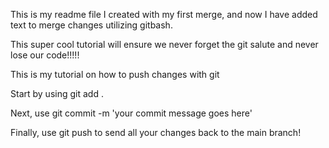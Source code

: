 This is my readme file I created with my first merge, and now I have added text to merge changes utilizing gitbash.

This super cool tutorial will ensure we never forget the git salute and never lose our code!!!!!

This is my tutorial on how to push changes with git

Start by using git add . 

Next, use git commit -m 'your commit message goes here'

Finally, use git push to send all your changes back to the main branch!